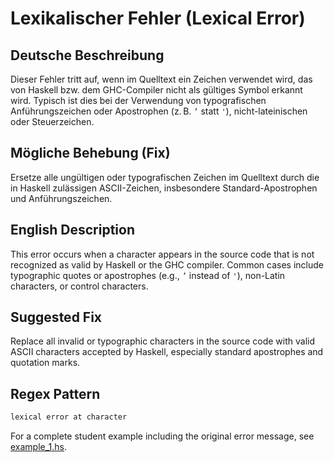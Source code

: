 # Lexikalischer Fehler (Lexical Error)

## Deutsche Beschreibung
Dieser Fehler tritt auf, wenn im Quelltext ein Zeichen verwendet wird, das von Haskell bzw. dem GHC-Compiler nicht als gültiges Symbol erkannt wird. Typisch ist dies bei der Verwendung von typografischen Anführungszeichen oder Apostrophen (z. B. `’` statt `'`), nicht-lateinischen oder Steuerzeichen.

## Mögliche Behebung (Fix)
Ersetze alle ungültigen oder typografischen Zeichen im Quelltext durch die in Haskell zulässigen ASCII-Zeichen, insbesondere Standard-Apostrophen und Anführungszeichen.

## English Description
This error occurs when a character appears in the source code that is not recognized as valid by Haskell or the GHC compiler. Common cases include typographic quotes or apostrophes (e.g., `’` instead of `'`), non-Latin characters, or control characters.

## Suggested Fix
Replace all invalid or typographic characters in the source code with valid ASCII characters accepted by Haskell, especially standard apostrophes and quotation marks.


## Regex Pattern
```python
lexical error at character
```

For a complete student example including the original error message, see [example_1.hs](./example_1.hs).
